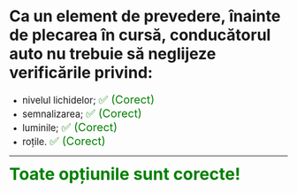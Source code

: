 # Ca un element de prevedere, înainte de plecarea în cursă, conducătorul auto nu trebuie să neglijeze verificările privind:

- <span style="font-size: larger;">nivelul lichidelor; <span style="color: green; font-size: larger;">✅ (Corect)</span></span>
- <span style="font-size: larger;">semnalizarea; <span style="color: green; font-size: larger;">✅ (Corect)</span></span>
- <span style="font-size: larger;">luminile; <span style="color: green; font-size: larger;">✅ (Corect)</span></span>
- <span style="font-size: larger;">roțile. <span style="color: green; font-size: larger;">✅ (Corect)</span></span>

---

<span style="font-size: 30px; font-weight: bold;">**<span style="color: green;">Toate opțiunile sunt corecte!</span>**</span>